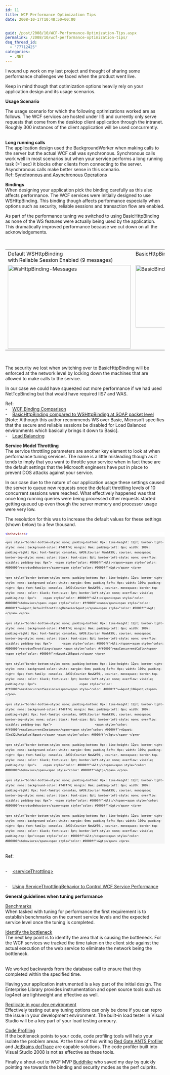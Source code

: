 ```yaml
---
id: 11
title: WCF Performance Optimization Tips
date: 2008-10-17T10:48:50+00:00


guid: /post/2008/10/WCF-Performance-Optimization-Tips.aspx
permalink: /2008/10/wcf-performance-optimization-tips/
dsq_thread_id:
  - "77712425"
categories:
  - .NET
---
```

<p>I wound up work on my last project and thought of sharing some performance challenges we faced when the product went live.</p>  <p>Keep in mind though that optimization options heavily rely on your application design and its usage scenarios.</p>  <p><strong>Usage Scenario</strong></p>  <p>The usage scenario for which the following optimizations worked are as follows. The WCF services are hosted under IIS and currently only serve requests that come from the desktop client application through the intranet. Roughly 300 instances of the client application will be used concurrently.</p>  <p>   <br /><strong>Long running calls      <br /></strong>The application design used the BackgroundWorker when making calls to the server but the actual WCF call was synchronous. Synchronous calls work well in most scenarios but when your service performs a long running task (&gt;1 sec) it blocks other clients from connecting to the server. Asynchronous calls make better sense in this scenario.     <br />Ref: <a href="http://msdn.microsoft.com/en-us/library/ms734701.aspx">Synchronous and Asynchronous Operations</a> </p>  <p><strong>Bindings      <br /></strong>When designing your application pick the binding carefully as this also affects performance. The WCF services were initially designed to use WSHttpBinding. This binding though affects performance especially when options such as security, reliable sessions and transaction flow are enabled. </p>  <p>As part of the performance tuning we switched to using BasicHttpBinding as none of the WS features were actually being used by the application. This dramatically improved performance because we cut down on all the acknowledgements. </p>  <p>&#160;</p>  <table border="0" cellspacing="0" cellpadding="2" width="400"><tbody>     <tr>       <td valign="top">Default WSHttpBinding          <br />with Reliable Session Enabled (9 messages)</td>        <td valign="top">BasicHttpBinding (2 messages)</td>     </tr>      <tr>       <td valign="top"><img style="display: inline" title="WsHttpBinding-Messages" border="0" alt="WsHttpBinding-Messages" src="http://www.merill.net/wp-content/uploads/binary/WCFPerformanceOptimizationTips_7C4A/WsHttpBindingMessages.jpg" width="388" height="264" /> </td>        <td valign="top"><img style="display: inline" title="BasicBinding-Messages" border="0" alt="BasicBinding-Messages" src="http://www.merill.net/wp-content/uploads/binary/WCFPerformanceOptimizationTips_7C4A/BasicBindingMessages.jpg" width="388" height="197" /> </td>     </tr>   </tbody></table>  <p>&#160;&#160; </p>  <p>The security we lost when switching over to BasicHttpBinding will be enforced at the network level by locking down the machines that are allowed to make calls to the service. </p>  <p>In our case we could have squeezed out more performance if we had used NetTcpBinding but that would have required IIS7 and WAS. </p>  <p>Ref:    <br />-&#160;&#160;&#160; <a href="http://www.pluralsight.com/community/blogs/aaron/archive/2007/03/22/46560.aspx">WCF Binding Comparison</a>     <br />-&#160;&#160;&#160; <a href="http://geekswithblogs.net/claeyskurt/archive/2008/04/22/121508.aspx">BasicHttpBinding compared to WSHttpBinding at SOAP packet level</a> [Note: Although this author recommends WS over Basic, Microsoft specifies that the secure and reliable sessions be disabled for Load Balanced environments which basically brings it down to Basic].     <br />-&#160;&#160;&#160; <a href="http://msdn.microsoft.com/en-us/library/ms730128.aspx">Load Balancing</a> </p>  <p><strong>Service Model Throttling      <br /></strong>The service throttling parameters are another key element to look at when performance tuning services. The name is a little misleading though as it tends to imply that you want to throttle your service when in fact these are the default settings that the Microsoft engineers have put in place to prevent DOS attacks against your service. </p>  <p>In our case due to the nature of our application usage these settings caused the server to queue new requests once the default throttling levels of 10 concurrent sessions were reached. What effectively happened was that once long running queries were being processed other requests started getting queued up even though the server memory and processor usage were very low. </p>  <p>The resolution for this was to increase the default values for these settings (shown below) to a few thousand. </p>  <div>   <div style="border-bottom-style: none; padding-bottom: 0px; line-height: 12pt; border-right-style: none; background-color: #f4f4f4; padding-left: 0px; width: 100%; padding-right: 0px; font-family: consolas, &#39;Courier New&#39;, courier, monospace; border-top-style: none; color: black; font-size: 8pt; border-left-style: none; overflow: visible; padding-top: 0px">     <pre style="border-bottom-style: none; padding-bottom: 0px; line-height: 12pt; border-right-style: none; background-color: white; margin: 0em; padding-left: 0px; width: 100%; padding-right: 0px; font-family: consolas, &#39;Courier New&#39;, courier, monospace; border-top-style: none; color: black; font-size: 8pt; border-left-style: none; overflow: visible; padding-top: 0px"><span style="color: #0000ff">&lt;</span><span style="color: #800000">behaviors</span><span style="color: #0000ff">&gt;</span> </pre>

    <pre style="border-bottom-style: none; padding-bottom: 0px; line-height: 12pt; border-right-style: none; background-color: #f4f4f4; margin: 0em; padding-left: 0px; width: 100%; padding-right: 0px; font-family: consolas, &#39;Courier New&#39;, courier, monospace; border-top-style: none; color: black; font-size: 8pt; border-left-style: none; overflow: visible; padding-top: 0px">  <span style="color: #0000ff">&lt;</span><span style="color: #800000">serviceBehaviors</span><span style="color: #0000ff">&gt;</span> </pre>

    <pre style="border-bottom-style: none; padding-bottom: 0px; line-height: 12pt; border-right-style: none; background-color: white; margin: 0em; padding-left: 0px; width: 100%; padding-right: 0px; font-family: consolas, &#39;Courier New&#39;, courier, monospace; border-top-style: none; color: black; font-size: 8pt; border-left-style: none; overflow: visible; padding-top: 0px">    <span style="color: #0000ff">&lt;</span><span style="color: #800000">behavior</span> <span style="color: #ff0000">name</span><span style="color: #0000ff">=&quot;DefaultThrottlingBehavior&quot;</span><span style="color: #0000ff">&gt;</span> </pre>

    <pre style="border-bottom-style: none; padding-bottom: 0px; line-height: 12pt; border-right-style: none; background-color: #f4f4f4; margin: 0em; padding-left: 0px; width: 100%; padding-right: 0px; font-family: consolas, &#39;Courier New&#39;, courier, monospace; border-top-style: none; color: black; font-size: 8pt; border-left-style: none; overflow: visible; padding-top: 0px">      <span style="color: #0000ff">&lt;</span><span style="color: #800000">serviceThrottling</span> <span style="color: #ff0000">maxConcurrentCalls</span><span style="color: #0000ff">=&quot;16&quot;</span> </pre>

    <pre style="border-bottom-style: none; padding-bottom: 0px; line-height: 12pt; border-right-style: none; background-color: white; margin: 0em; padding-left: 0px; width: 100%; padding-right: 0px; font-family: consolas, &#39;Courier New&#39;, courier, monospace; border-top-style: none; color: black; font-size: 8pt; border-left-style: none; overflow: visible; padding-top: 0px">                         <span style="color: #ff0000">maxConcurrentSessions</span><span style="color: #0000ff">=&quot;10&quot;</span> </pre>

    <pre style="border-bottom-style: none; padding-bottom: 0px; line-height: 12pt; border-right-style: none; background-color: #f4f4f4; margin: 0em; padding-left: 0px; width: 100%; padding-right: 0px; font-family: consolas, &#39;Courier New&#39;, courier, monospace; border-top-style: none; color: black; font-size: 8pt; border-left-style: none; overflow: visible; padding-top: 0px">                         <span style="color: #ff0000">maxConcurrentInstances</span><span style="color: #0000ff">=&quot;[Int32.MaxValue]&quot;</span> <span style="color: #0000ff">/&gt;</span> </pre>

    <pre style="border-bottom-style: none; padding-bottom: 0px; line-height: 12pt; border-right-style: none; background-color: white; margin: 0em; padding-left: 0px; width: 100%; padding-right: 0px; font-family: consolas, &#39;Courier New&#39;, courier, monospace; border-top-style: none; color: black; font-size: 8pt; border-left-style: none; overflow: visible; padding-top: 0px">    <span style="color: #0000ff">&lt;/</span><span style="color: #800000">behavior</span><span style="color: #0000ff">&gt;</span> </pre>

    <pre style="border-bottom-style: none; padding-bottom: 0px; line-height: 12pt; border-right-style: none; background-color: #f4f4f4; margin: 0em; padding-left: 0px; width: 100%; padding-right: 0px; font-family: consolas, &#39;Courier New&#39;, courier, monospace; border-top-style: none; color: black; font-size: 8pt; border-left-style: none; overflow: visible; padding-top: 0px">  <span style="color: #0000ff">&lt;/</span><span style="color: #800000">serviceBehaviors</span><span style="color: #0000ff">&gt;</span> </pre>

    <pre style="border-bottom-style: none; padding-bottom: 0px; line-height: 12pt; border-right-style: none; background-color: white; margin: 0em; padding-left: 0px; width: 100%; padding-right: 0px; font-family: consolas, &#39;Courier New&#39;, courier, monospace; border-top-style: none; color: black; font-size: 8pt; border-left-style: none; overflow: visible; padding-top: 0px"><span style="color: #0000ff">&lt;/</span><span style="color: #800000">behaviors</span><span style="color: #0000ff">&gt;</span> </pre>
  </div>
</div>

<p>
  <br />Ref: 

  <br />-&#160;&#160;&#160; <a href="http://msdn.microsoft.com/en-us/library/ms731379.aspx">&lt;serviceThrottling&gt;</a> 

  <br />-&#160;&#160;&#160; <a href="http://msdn.microsoft.com/en-us/library/ms735114(VS.85).aspx">Using ServiceThrottlingBehavior to Control WCF Service Performance</a> </p>

<p><strong>General guidelines when tuning performance </strong></p>

<p><u>Benchmarks 
    <br /></u>When tasked with tuning for performance the first requirement is to establish benchmarks on the current service levels and the expected service level once the tuning is completed. </p>

<p><u>Identify the bottleneck 
    <br /></u>The next key point is to identify the area that is causing the bottleneck. For the WCF services we tracked the time taken on the client side against the actual execution of the web service to eliminate the network being the bottleneck. 

  <br />We worked backwards from the database call to ensure that they completed within the specified time. </p>

<p>Having your application instrumented is a key part of the initial design. The Enterprise Library provides instrumentation and open source tools such as log4net are lightweight and effective as well. </p>

<p><u>Replicate in your dev environment 
    <br /></u>Effectively testing out any tuning options can only be done if you can repro the issue in your development environment. The built-in load tester in Visual Studio will be a key part of your load testing armoury. </p>

<p><u>Code Profiling 
    <br /></u>If the bottleneck points to your code, code profiling tools will help your isolate the problem areas. At the time of this writing <a href="http://www.red-gate.com/Products/ants_profiler/index.htm">Red Gate ANTS Profiler</a> and <a href="http://www.jetbrains.com/profiler/">JetBrains dotTrace</a> are capable solutions. The code profiler built into Visual Studio 2008 is not as effective as these tools.</p>

<p></p>

<p>Finally a shout-out to WCF MVP <a href="http://geeksdiary.com/">Buddhike</a> who saved my day by quickly pointing me towards the binding and security modes as the perf culprits.</p>